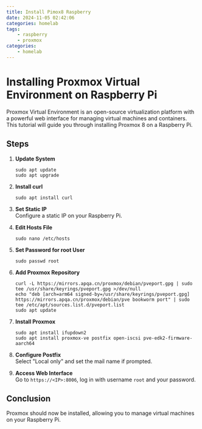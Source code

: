 ```yaml
---
title: Install Pimox8 Raspberry
date: 2024-11-05 02:42:06
categories: homelab
tags:
    - raspberry
    - proxmox
categories:
    - homelab
---
```


# Installing Proxmox Virtual Environment on Raspberry Pi

Proxmox Virtual Environment is an open-source virtualization platform with a powerful web interface for managing virtual machines and containers. This tutorial will guide you through installing Proxmox 8 on a Raspberry Pi.

## Steps

1. **Update System**  
    ```
    sudo apt update
    sudo apt upgrade
    ```

2. **Install curl**  
    ```
    sudo apt install curl
    ```

3. **Set Static IP**  
   Configure a static IP on your Raspberry Pi.

4. **Edit Hosts File**  
    ```
    sudo nano /etc/hosts
    ```

5. **Set Password for root User**  
    ```
    sudo passwd root
    ```

6. **Add Proxmox Repository**  
    ```
    curl -L https://mirrors.apqa.cn/proxmox/debian/pveport.gpg | sudo tee /usr/share/keyrings/pveport.gpg >/dev/null
    echo "deb [arch=arm64 signed-by=/usr/share/keyrings/pveport.gpg] https://mirrors.apqa.cn/proxmox/debian/pve bookworm port" | sudo tee /etc/apt/sources.list.d/pveport.list
    sudo apt update
    ```

7. **Install Proxmox**  
    ```
    sudo apt install ifupdown2
    sudo apt install proxmox-ve postfix open-iscsi pve-edk2-firmware-aarch64
    ```

8. **Configure Postfix**  
   Select "Local only" and set the mail name if prompted.

9. **Access Web Interface**  
    Go to `https://<IP>:8006`, log in with username `root` and your password.

## Conclusion
Proxmox should now be installed, allowing you to manage virtual machines on your Raspberry Pi.